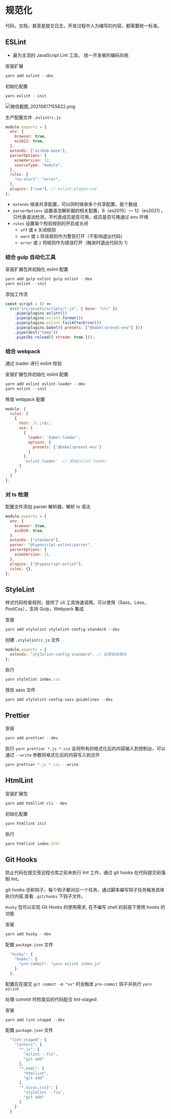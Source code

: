 # 规范化

代码，文档，甚至是提交日志，开发过程中人为编写的内容，都需要统一标准。

## ESLint

- 最为主流的 JavaScript Lint 工具， 统一开发者的编码风格

安装扩展

```js
yarn add eslint --dev
```

初始化配置

```js
yarn eslint --init
```

![微信截图_20210817155622.png](https://upload-images.jianshu.io/upload_images/6010417-f17f035d1e185785.png?imageMogr2/auto-orient/strip%7CimageView2/2/w/1240)

生产配置文件 `.eslintrc.js`

```js
module.exports = {
  env: {
    browser: true,
    es2021: true,
  },
  extends: ["airbnb-base"],
  parserOptions: {
    ecmaVersion: 12,
    sourceType: "module",
  },
  rules: {
    "no-alert": "error",
  },
  plugins: ["vue"], // eslint-plugin-vue
};
```

- `extends` 继承共享配置，可以同时继承多个共享配置，是个数组
- `parserOptions` 设置语法解析器的相关配置，6（es2015）— 12（es2021），只代表语法检测，不代表成员是否可用，成员是否可用通过 env 环境
- `rules` 设置每个校验规则的开启或关闭
  - `off` 或 `0` 关闭规则
  - `warn` 或 `1` 将该规则作为警告打开（不影响退出代码）
  - `error` 或 `2` 将规则作为错误打开（触发时退出代码为 1）

### 结合 gulp 自动化工具

安装扩展包并初始化 eslint 配置

```js
yarn add gulp eslint gulp-eslint --dev
yarn eslint --init
```

添加工作流

```js
const script = () =>
  src("src/assets/scripts/*.js", { base: "src" })
    .pipe(plugins.eslint())
    .pipe(plugins.eslint.format())
    .pipe(plugins.eslint.failAfterError())
    .pipe(plugins.babel({ presets: ["@babel/preset-env"] }))
    .pipe(dest("temp"))
    .pipe(bs.reload({ stream: true }));
```

### 结合 webpack

通过 loader 进行 eslint 校验

安装扩展包并初始化 eslint 配置

```js
yarn add eslint eslint-loader --dev
yarn eslint --init
```

修改 webpack 配置

```js
module: {
  rules: [
    {
      test: /\.js$/,
      use: [
        {
          loader: 'babel-loader',
          options: {
            presets: ['@babel/preset-env']
          }
        },
        'eslint-loader'  // 添加eslint-loader
      ]
    }
  ]
},
```

### 对 ts 检测

配置文件添加 parser 解析器，解析 ts 语法

```js
module.exports = {
  env: {
    browser: true,
    es2020: true,
  },
  extends: ["standard"],
  parser: "@typescript-eslint/parser",
  parserOptions: {
    ecmaVersion: 11,
  },
  plugins: ["@typescript-eslint"],
  rules: {},
};
```

## StyleLint

样式代码检查规则，提供了 cli 工具快速调用，可以使用（Sass，Less，PostCss），支持 Gulp，Webpack 集成

安装

```js
yarn add stylelint stylelint-config-standard --dev
```

创建 `.stylelintrc.js` 文件

```js
module.exports = {
  extends: "stylelint-config-standard", // 配置继承模块
};
```

执行

```js
yarn stylelint index.css
```

效验 sass 文件

```js
yarn add stylelint-config-sass-guidelines --dev
```

## Prettier

安装

```js
yarn add prettier --dev
```

执行
`yarn prettier *.js *.css` 会将所有的格式化后的内容输入到控制台，可以通过 `--write` 参数将格式化后的内容写入到文件

```js
yarn prettier *.js *.css --write
```

## HtmlLint

安装扩展包

```js
yarn add htmllint-cli --dev
```

初始化配置

```js
yarn htmllint init
```

执行

```js
yarn htmllint index.html
```

## Git Hooks

防止代码在提交至远程仓库之前未执行 lint 工作，通过 git hooks 在代码提交前强制 lint。

git hooks 也称钩子，每个钩子都对应一个任务，通过脚本编写钩子任务触发具体执行内容,查看 `.git/hooks` 下钩子文件。

`Husky` 包可以实现 Git Hooks 的使用需求, 在不编写 shell 的前提下使用 hooks 的功能

安装

```js
yarn add husky --dev
```

配置 `package.json` 文件

```js
  "husky": {
    "hooks": {
      "pre-commit": "yarn eslint index.js"
    }
  },
```

配置后在提交 `git commit -m "xx"` 时会触发 `pre-commit` 钩子并执行 `yarn eslint`

处理 commit 时检查后的代码配合 lint-staged

安装

```js
yarn add lint-staged --dev
```

配置 `package.json` 文件

```js
  "lint-staged": {
    "linters": {
      "*.js": [
        "eslint --fix",
        "git add"
      ],
      "*.html": [
        "htmllint",
        "git add"
      ],
      "*.{scss,css}": [
        "stylelint --fix",
        "git add"
      ]
    }
  }
```
